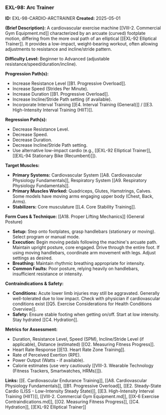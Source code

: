 ### **EXL-98: Arc Trainer**

**ID:** EXL-98-CARDIO-ARCTRAINER **Created:** 2025-05-01

**(Brief Description):** A cardiovascular exercise machine [[VIII-2. Commercial Gym Equipment.md]] characterized by an arcuate (curved) footplate motion, differing from the more oval path of an elliptical [[EXL-92 Elliptical Trainer]]. It provides a low-impact, weight-bearing workout, often allowing adjustments to resistance and incline/stride pattern.

**Difficulty Level:** Beginner to Advanced (adjustable resistance/speed/duration/incline).

**Progression Path(s):**

- Increase Resistance Level [[B1. Progressive Overload]].
- Increase Speed (Strides Per Minute).
- Increase Duration [[B1. Progressive Overload]].
- Increase Incline/Stride Path setting (if available).
- Incorporate Interval Training [[E4. Interval Training (General)]] / [[E3. High-Intensity Interval Training (HIIT)]].

**Regression Path(s):**

- Decrease Resistance Level.
- Decrease Speed.
- Decrease Duration.
- Decrease Incline/Stride Path setting.
- Use alternative low-impact cardio (e.g., [[EXL-92 Elliptical Trainer]], [[EXL-94 Stationary Bike (Recumbent)]]).

**Target Muscles:**

- **Primary Systems:** Cardiovascular System [[A8. Cardiovascular Physiology Fundamentals]], Respiratory System [[A9. Respiratory Physiology Fundamentals]].
- **Primary Muscles Worked:** Quadriceps, Glutes, Hamstrings, Calves. Some models have moving arms engaging upper body (Chest, Back, Arms).
- **Stabilizers:** Core musculature [[L4. Core Stability Training]].

**Form Cues & Technique:** [[A18. Proper Lifting Mechanics]] (General Posture)

- **Setup:** Step onto footplates, grasp handlebars (stationary or moving). Select program or manual mode.
- **Execution:** Begin moving pedals following the machine's arcuate path. Maintain upright posture, core engaged. Drive through the entire foot. If using moving handlebars, coordinate arm movement with legs. Adjust settings as desired.
- **Breathing:** Maintain rhythmic breathing appropriate for intensity.
- **Common Faults:** Poor posture, relying heavily on handlebars, insufficient resistance or intensity.

**Contraindications & Safety:**

- **Conditions:** Acute lower limb injuries may still be aggravated. Generally well-tolerated due to low impact. Check with physician if cardiovascular conditions exist [[Q5. Exercise Considerations for Health Conditions Overview]].
- **Safety:** Ensure stable footing when getting on/off. Start at low intensity. Stay hydrated [[C4. Hydration]].

**Metrics for Assessment:**

- Duration, Resistance Level, Speed (SPM), Incline/Stride Level (if applicable), Distance (estimated) [[O2. Measuring Fitness Progress]].
- Heart Rate Response [[E13. Heart Rate Zone Training]].
- Rate of Perceived Exertion (RPE).
- Power Output (Watts - if available).
- Calorie estimates (use very cautiously [[VIII-3. Wearable Technology (Fitness Trackers, Smartwatches, HRMs)]]).

**Links:** [[E. Cardiovascular  Endurance Training]], [[A8. Cardiovascular Physiology Fundamentals]], [[B1. Progressive Overload]], [[E2. Steady-State Cardio (LISS - Low-Intensity Steady State)]], [[E3. High-Intensity Interval Training (HIIT)]], [[VIII-2. Commercial Gym Equipment.md]], [[IX-6 Exercise Contraindications.md]], [[O2. Measuring Fitness Progress]], [[C4. Hydration]], [[EXL-92 Elliptical Trainer]]